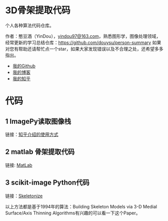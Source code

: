 # 3D骨架提取代码

个人各种算法代码仓库。

作者：憨豆酒（YinDou），yindou97@163.com，熟悉图形学，图像处理领域，经常更新的学习总结仓库：<https://github.com/douysu/person-summary> 如果对您有帮助还请帮忙点一个star，如果大家发现错误以及不合理之处，还希望多多指出。

- [我的Github](https://github.com/douysu)
- [我的博客](https://blog.csdn.net/ModestBean)
- [我的知乎](https://zhuanlan.zhihu.com/c_1218472587279433728)

# 代码

## 1 ImagePy读取图像栈

链接：[知乎介绍的使用方式](https://zhuanlan.zhihu.com/p/31387917)

## 2 matlab 骨架提取代码

链接: [MatLab](https://ww2.mathworks.cn/matlabcentral/fileexchange/43400-skeleton3d)

## 3 scikit-image Python代码

链接：[Skeletonize](https://scikit-image.org/docs/dev/auto_examples/edges/plot_skeleton.html#sphx-glr-auto-examples-edges-plot-skeleton-py)


以上方法都是基于1994年的算法：Building Skeleton Models via 3-D Medial Surface/Axis Thinning Algorithms有兴趣的可以看一下这个Paper。